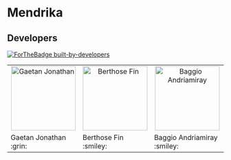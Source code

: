 # Mendrika


## Developers

[![ForTheBadge built-by-developers](http://ForTheBadge.com/images/badges/built-by-developers.svg)](#README)

<table>
 <tr>
    <td align="center"><a href="https://gaetan1903.github.com"><img src="https://avatars0.githubusercontent.com/u/43904633?s=460&v=4" width="150px;" height="150px;" alt="Gaetan Jonathan"/> </td>
     <td align="center"><a href="https://berthosefin.github.com"><img src="https://avatars2.githubusercontent.com/u/22443444?s=460&v=4" width="150px;" height="150px;" alt="Berthose Fin"/> </td>
     <td align="center"><a href="https://BaggioAndriamiray.github.com"><img src="https://avatars2.githubusercontent.com/u/48161996?s=460&v=4" width="150px;" height="150px;" alt="Baggio Andriamiray"/> </td>
 </tr>
 <tr>
  <td> Gaetan Jonathan :grin: </td>
  <td> Berthose Fin :smiley: </td>
  <td> Baggio Andriamiray :smiley: </td>
 </tr>
</table>